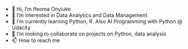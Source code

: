 - 👋 Hi, I’m Ifeoma Onyiuke
- 👀 I’m interested in Data Analytics and Data Management
- 🌱 I’m currently learning Python, R. Also AI Programming with Python @ Udacity
- 💞️ I’m looking to collaborate on projects on Python, data analysis
- 📫 How to reach me 

<!---
Ifyfrances/Ifyfrances is a ✨ special ✨ repository because its `README.md` (this file) appears on your GitHub profile.
You can click the Preview link to take a look at your changes.
--->
